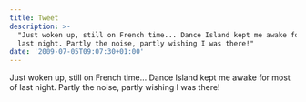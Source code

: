 ```yaml
---
title: Tweet
description: >-
  "Just woken up, still on French time... Dance Island kept me awake for most of
  last night. Partly the noise, partly wishing I was there!"
date: '2009-07-05T09:07:30+01:00'
---
```

Just woken up, still on French time... Dance Island kept me awake for most of last night. Partly the noise, partly wishing I was there!
